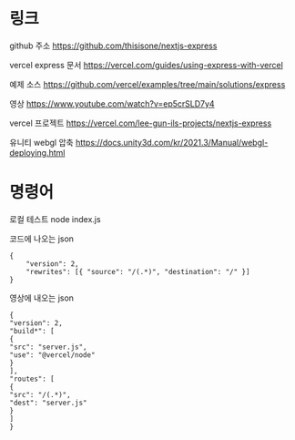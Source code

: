 # 링크

github 주소
https://github.com/thisisone/nextjs-express

vercel express 문서
https://vercel.com/guides/using-express-with-vercel

예제 소스
https://github.com/vercel/examples/tree/main/solutions/express

영상
https://www.youtube.com/watch?v=ep5crSLD7y4

vercel 프로젝트
https://vercel.com/lee-gun-ils-projects/nextjs-express

유니티 webgl 압축
https://docs.unity3d.com/kr/2021.3/Manual/webgl-deploying.html

# 명령어

로컬 테스트
node index.js

코드에 나오는 json

```
{
	"version": 2,
	"rewrites": [{ "source": "/(.*)", "destination": "/" }]
}
```

영상에 내오는 json

```
{
"version": 2,
"build*": [
{
"src": "server.js",
"use": "@vercel/node"
}
],
"routes": [
{
"src": "/(.*)",
"dest": "server.js"
}
]
}
```
